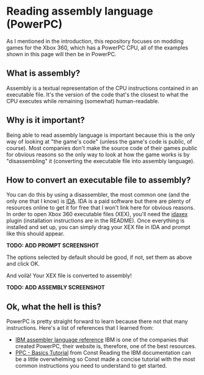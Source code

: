 # Reading assembly language (PowerPC)

As I mentioned in the introduction, this repository focuses on modding games for the Xbox 360, which has a PowerPC CPU, all of the examples shown in this page will then be in PowerPC.

## What is assembly?
Assembly is a textual representation of the CPU instructions contained in an executable file. It's the version of the code that's the closest to what the CPU executes while remaining (somewhat) human-readable.

## Why is it important?
Being able to read assembly language is important because this is the only way of looking at "the game's code" (unless the game's code is public, of course). Most companies don't make the source code of their games public for obvious reasons so the only way to look at how the game works is by "disassembling" it (converting the executable file into assembly language).

## How to convert an executable file to assembly?
You can do this by using a disassembler, the most common one (and the only one that I know) is [IDA](https://hex-rays.com/ida-pro/). IDA is a paid software but there are plenty of resources online to get it for free that I won't link here for obvious reasons.
In order to open Xbox 360 executable files (XEX), you'll need the [idaxex](https://github.com/emoose/idaxex) plugin (installation instructions are in the README).
Once everything is installed and set up, you can simply drag your XEX file in IDA and prompt like this should appear.

**TODO: ADD PROMPT SCREENSHOT**

The options selected by default should be good, if not, set them as above and click OK.

And voilà! Your XEX file is converted to assembly!

**TODO: ADD ASSEMBLY SCREENSHOT**

## Ok, what the hell is this?
PowerPC is pretty straight forward to learn because there not that many instructions. Here's a list of references that I learned from:
- [IBM assembler language reference](https://www.ibm.com/docs/en/aix/7.2?topic=aix-assembler-language-reference)
IBM is one of the companies that created PowerPC, their website is, therefore, one of the best resources.
- [PPC - Basics Tutorial](https://www.se7ensins.com/forums/threads/ppc-basics-tutorial.927634/) from Const
Reading the IBM documentation can be a little overwhelming so Const made a concise tutorial with the most common instructions you need to understand to get started.
